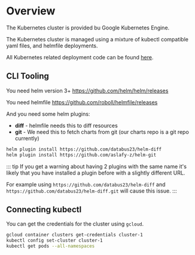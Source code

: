 # Overview

The Kubernetes cluster is provided bu Google Kubernetes Engine.

The Kubernetes cluster is managed using a mixture of kubectl compatible yaml files, and helmfile deployments.

All Kubernetes related deployment code can be found [here](https://github.com/wbstack/deploy/tree/main/k8s).

## CLI Tooling

You need helm version 3+ https://github.com/helm/helm/releases

You need helmfile https://github.com/roboll/helmfile/releases

And you need some helm plugins:

- **diff** - helmfile needs this to diff resources
- **git** - We need this to fetch charts from git (our charts repo is a git repo currently)

```sh
helm plugin install https://github.com/databus23/helm-diff
helm plugin install https://github.com/aslafy-z/helm-git
```

::: tip
If you get a warning about having 2 plugins with the same name it's likely that you have installed a plugin before with a slightly different URL.

For example using `https://github.com/databus23/helm-diff` and `https://github.com/databus23/helm-diff.git` will cause this issue.
:::

## Connecting kubectl

You can get the credentials for the cluster using `gcloud`.

```sh
gcloud container clusters get-credentials cluster-1
kubectl config set-cluster cluster-1
kubectl get pods --all-namespaces
```
